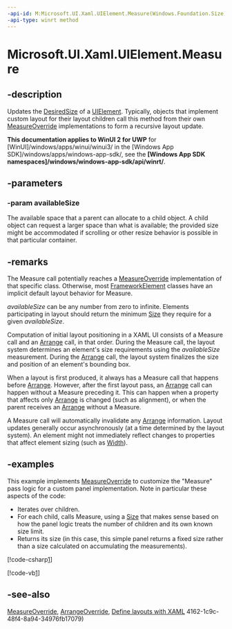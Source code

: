 ```yaml
---
-api-id: M:Microsoft.UI.Xaml.UIElement.Measure(Windows.Foundation.Size)
-api-type: winrt method
---
```


<!-- Method syntax
public void Measure(Windows.Foundation.Size availableSize)
-->

# Microsoft.UI.Xaml.UIElement.Measure

## -description
Updates the [DesiredSize](uielement_desiredsize.md) of a [UIElement](uielement.md). Typically, objects that implement custom layout for their layout children call this method from their own [MeasureOverride](frameworkelement_measureoverride_1586581644.md) implementations to form a recursive layout update.

**This documentation applies to WinUI 2 for UWP** for [WinUI]/windows/apps/winui/winui3/ in the [Windows App SDK]/windows/apps/windows-app-sdk/, see the **[Windows App SDK namespaces]/windows/windows-app-sdk/api/winrt/**.

## -parameters
### -param availableSize
The available space that a parent can allocate to a child object. A child object can request a larger space than what is available; the provided size might be accommodated if scrolling or other resize behavior is possible in that particular container.

## -remarks
The Measure call potentially reaches a [MeasureOverride](frameworkelement_measureoverride_1586581644.md) implementation of that specific class. Otherwise, most [FrameworkElement](frameworkelement.md) classes have an implicit default layout behavior for Measure.

*availableSize* can be any number from zero to infinite. Elements participating in layout should return the minimum [Size](/uwp/api/windows.foundation.size) they require for a given *availableSize*.

Computation of initial layout positioning in a XAML UI consists of a Measure call and an [Arrange](uielement_arrange_958316931.md) call, in that order. During the Measure call, the layout system determines an element's size requirements using the *availableSize* measurement. During the [Arrange](uielement_arrange_958316931.md) call, the layout system finalizes the size and position of an element's bounding box.

When a layout is first produced, it always has a Measure call that happens before [Arrange](uielement_arrange_958316931.md). However, after the first layout pass, an [Arrange](uielement_arrange_958316931.md) call can happen without a Measure preceding it. This can happen when a property that affects only [Arrange](uielement_arrange_958316931.md) is changed (such as alignment), or when the parent receives an [Arrange](uielement_arrange_958316931.md) without a Measure.

A Measure call will automatically invalidate any [Arrange](uielement_arrange_958316931.md) information. Layout updates generally occur asynchronously (at a time determined by the layout system). An element might not immediately reflect changes to properties that affect element sizing (such as [Width](frameworkelement_actualwidth.md)).

## -examples
This example implements [MeasureOverride](frameworkelement_measureoverride_1586581644.md) to customize the "Measure" pass logic for a custom panel implementation. Note in particular these aspects of the code:


+ Iterates over children.
+ For each child, calls Measure, using a [Size](/uwp/api/windows.foundation.size) that makes sense based on how the panel logic treats the number of children and its own known size limit.
+ Returns its size (in this case, this simple panel returns a fixed size rather than a size calculated on accumulating the measurements).




[!code-csharp[1](../microsoft.ui.xaml.controls.primitives/code/BlockPanel/csharp/BlankPage.xaml.cs#Snippet1)]

[!code-vb[1](../microsoft.ui.xaml.controls.primitives/code/BlockPanel/vbnet/BlankPage.xaml.vb#Snippet1)]

## -see-also
[MeasureOverride](frameworkelement_measureoverride_1586581644.md), [ArrangeOverride](frameworkelement_arrangeoverride_1795048387.md), [Define layouts with XAML](/windows/uwp/layout/layouts-with-xaml)
4162-1c9c-48f4-8a94-34976fb17079)
